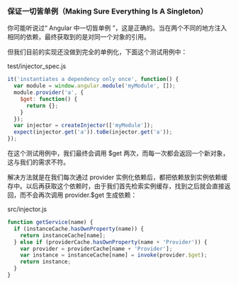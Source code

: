 ### 保证一切皆单例（Making Sure Everything Is A Singleton）

你可能听说过“ Angular 中一切皆单例 ”，这是正确的。当在两个不同的地方注入相同的依赖，最终获取到的是对同一个对象的引用。

但我们目前的实现还没做到完全的单例化，下面这个测试用例中：

test/injector\_spec.js

```js
it('instantiates a dependency only once', function() {
  var module = window.angular.module('myModule', []);
  module.provider('a', {
    $get: function() {
      return {};
    }
  });
  var injector = createInjector(['myModule']);
  expect(injector.get('a')).toBe(injector.get('a'));
});
```

在这个测试用例中，我们最终会调用 $get 两次，而每一次都会返回一个新对象，这与我们的需求不符。

解决方法就是在我们每次通过 provider 实例化依赖后，都把依赖放到实例依赖缓存中。以后再获取这个依赖时，由于我们首先检索实例缓存，找到之后就会直接返回，而不会再次调用 provider.$get 生成依赖：

src/injector.js

```js
function getService(name) {
  if (instanceCache.hasOwnProperty(name)) {
    return instanceCache[name];
  } else if (providerCache.hasOwnProperty(name + 'Provider')) {
    var provider = providerCache[name + 'Provider'];
    var instance = instanceCache[name] = invoke(provider.$get);
    return instance;
  }
}
```



